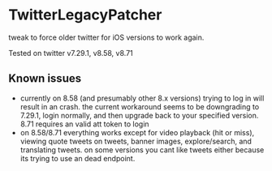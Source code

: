 # TwitterLegacyPatcher
tweak to force older twitter for iOS versions to work again.

Tested on twitter v7.29.1, v8.58, v8.71

## Known issues
- currently on 8.58 (and presumably other 8.x versions) trying to log in will result in an crash. the current workaround seems to be downgrading to 7.29.1, login normally, and then upgrade back to your specified version. 8.71 requires an valid att token to login
- on 8.58/8.71 everything works except for video playback (hit or miss), viewing quote tweets on tweets, banner images, explore/search, and translating tweets. on some versions you cant like tweets either because its trying to use an dead endpoint.
